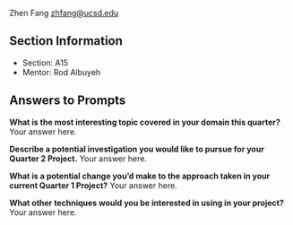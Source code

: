Zhen Fang
zhfang@ucsd.edu
## Section Information
- Section: A15
- Mentor: Rod Albuyeh

## Answers to Prompts
**What is the most interesting topic covered in your domain this quarter?**
Your answer here.

**Describe a potential investigation you would like to pursue for your Quarter 2 Project.**
Your answer here.

**What is a potential change you’d make to the approach taken in your current Quarter 1 Project?**
Your answer here.

**What other techniques would you be interested in using in your project?**
Your answer here.

